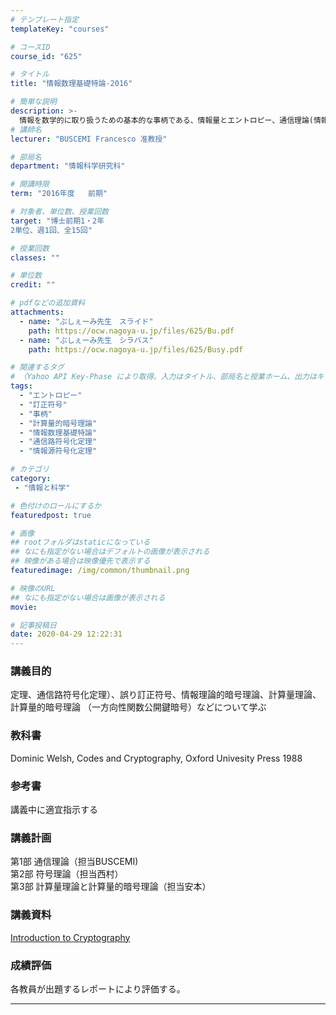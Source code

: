 ```yaml
---
# テンプレート指定
templateKey: "courses"

# コースID
course_id: "625"

# タイトル
title: "情報数理基礎特論-2016"

# 簡単な説明
description: >-
  情報を数学的に取り扱うための基本的な事柄である、情報量とエントロピー、通信理論(情報源符号化定理、通信路符号化定理)、誤り訂正符号、情報理論的暗号理論、計算量理論、計算量的暗号理論(一方向性関数、公開鍵暗号)などについて学ぶ ....
# 講師名
lecturer: "BUSCEMI Francesco 准教授"

# 部局名
department: "情報科学研究科"

# 開講時限
term: "2016年度	前期"

# 対象者、単位数、授業回数
target: "博士前期1・2年
2単位、週1回、全15回"

# 授業回数
classes: ""

# 単位数
credit: ""

# pdfなどの追加資料
attachments:
  - name: "ぶしぇーみ先生　スライド" 
    path: https://ocw.nagoya-u.jp/files/625/Bu.pdf
  - name: "ぶしぇーみ先生　シラバス" 
    path: https://ocw.nagoya-u.jp/files/625/Busy.pdf

# 関連するタグ
# （Yahoo API Key-Phase により取得。入力はタイトル、部局名と授業ホーム、出力はキーフレーズ（tags））
tags:
  - "エントロピー"
  - "訂正符号"
  - "事柄"
  - "計算量的暗号理論"
  - "情報数理基礎特論"
  - "通信路符号化定理"
  - "情報源符号化定理"

# カテゴリ
category:
 - "情報と科学"

# 色付けのロールにするか
featuredpost: true

# 画像
## rootフォルダはstaticになっている
## なにも指定がない場合はデフォルトの画像が表示される
## 映像がある場合は映像優先で表示する
featuredimage: /img/common/thumbnail.png

# 映像のURL
## なにも指定がない場合は画像が表示される
movie: 

# 記事投稿日
date: 2020-04-29 12:22:31
---
```


### 講義目的

定理、通信路符号化定理）、誤り訂正符号、情報理論的暗号理論、計算量理論、計算量的暗号理論 （一方向性関数公開鍵暗号）などについて学ぶ








### 教科書

Dominic Welsh, Codes and Cryptography, Oxford Univesity Press 1988

### 参考書

講義中に適宜指示する


<h3>講義計画</h3>
第1部 通信理論（担当BUSCEMI)<br>
第2部 符号理論（担当西村）<br>
第3部 計算量理論と計算量的暗号理論（担当安本）


### 講義資料

[Introduction to Cryptography](https://ocw.nagoya-u.jp/files/625/Bu.pdf) 





### 成績評価

各教員が出題するレポートにより評価する。



-----